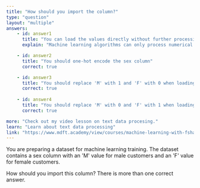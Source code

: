 ```yaml
---
title: "How should you import the column?"
type: "question"
layout: "multiple"
answers:
    - id: answer1
      title: "You can load the values directly without further processing"
      explain: "Machine learning algorithms can only process numerical data."

    - id: answer2
      title: "You should one-hot encode the sex column"
      correct: true

    - id: answer3
      title: "You should replace 'M' with 1 and 'F' with 0 when loading the values"
      correct: true
      
    - id: answer4
      title: "You should replace 'M' with 0 and 'F' with 1 when loading the values"
      correct: true

more: "Check out my video lesson on text data procesing."
learn: "Learn about text data processing"
link: "https://www.mdft.academy/view/courses/machine-learning-with-fsharp-and-mlnet/357461-loading-and-processing-data/1017287-introducing-string-data"
---
```


You are preparing a dataset for machine learning training. The dataset contains a sex column with an 'M' value for male customers and an 'F' value for female customers. 

How should you import this column? There is more than one correct answer.
